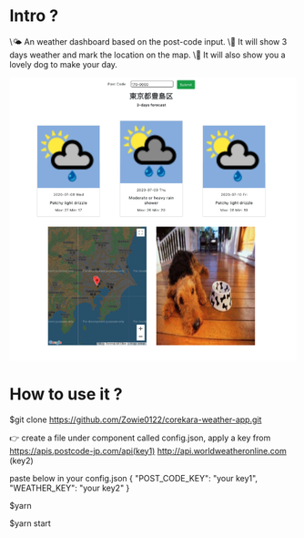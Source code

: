 # Intro ?

\🌤 An weather dashboard based on the post-code input.
\📍 It will show 3 days weather and mark the location on the map.
\🐶 It will also show you a lovely dog to make your day.

<p align="center">
  <img src="./image.png" width="750">
</p>

# How to use it ?

\$git clone https://github.com/Zowie0122/corekara-weather-app.git

👉 create a file under component called config.json, apply a key from
https://apis.postcode-jp.com/api(key1)
http://api.worldweatheronline.com (key2)

paste below in your config.json
{
"POST_CODE_KEY": "your key1",
"WEATHER_KEY": "your key2"
}

\$yarn

\$yarn start
